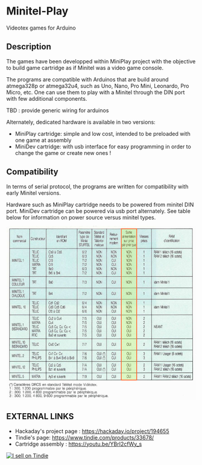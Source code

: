 # Minitel-Play
Videotex games for Arduino

## Description
The games have been developped within MiniPlay project with the objective to build game cartridge as if Minitel was a video game console.

The programs are compatible with Arduinos that are build around atmega328p or atmega32u4, such as Uno, Nano, Pro Mini, Leonardo, Pro Micro, etc.
One can use them to play with a Minitel through the DIN port with few additional components.

TBD : provide generic wiring for arduinos

Alternately, dedicated hardware is available in two versions:
* MiniPlay cartridge: simple and low cost, intended to be preloaded with one game at assembly
* MiniDev cartridge: with usb interface for easy programming in order to change the game or create new ones !

## Compatibility
In terms of serial protocol, the programs are written for compatibility with early Minitel versions.

Hardware such as MiniPlay cartridge needs to be powered from minitel DIN port.
MiniDev cartridge can be powered via usb port alternately.
See table below for information on power source versus minitel types.

![types_minitel](/types.png)

## EXTERNAL LINKS
* Hackaday's project page : https://hackaday.io/project/194655
* Tindie's page: https://www.tindie.com/products/33678/
* Cartridge assembly : https://youtu.be/YBrI2cfWy_s

<a href="https://www.tindie.com/stores/iodeo"><img src="https://d2ss6ovg47m0r5.cloudfront.net/badges/tindie-larges.png" alt="I sell on Tindie" width="200" height="104"></a>

